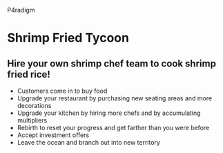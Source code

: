 P4radigm
# Shrimp Fried Tycoon

## Hire your own shrimp chef team to cook shrimp fried rice! 
- Customers come in to buy food
- Upgrade your restaurant by purchasing new seating areas and more decorations
- Upgrade your kitchen by hiring more chefs and by accumulating multipliers
- Rebirth to reset your progress and get farther than you were before
- Accept investment offers
- Leave the ocean and branch out into new territory
